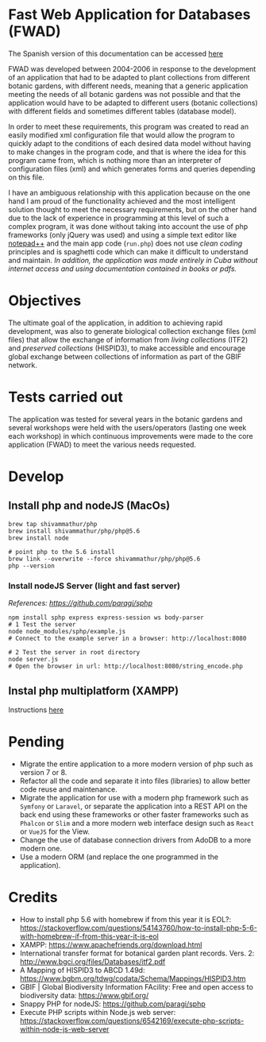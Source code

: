 # Fast Web Application for Databases (FWAD)

The Spanish version of this documentation can be accessed [here](README.es.md)

FWAD was developed between 2004-2006 in response to the development of an application that had to be adapted to plant collections from different botanic gardens, with different needs, meaning that a generic application meeting the needs of all botanic gardens was not possible and that the application would have to be adapted to different users (botanic collections) with different fields and sometimes different tables (database model).

In order to meet these requirements, this program was created to read an easily modified xml configuration file that would allow the program to quickly adapt to the conditions of each desired data model without having to make changes in the program code, and that is where the idea for this program came from, which is nothing more than an interpreter of configuration files (xml) and which generates forms and queries depending on this file.

I have an ambiguous relationship with this application because on the one hand I am proud of the functionality achieved and the most intelligent solution thought to meet the necessary requirements, but on the other hand due to the lack of experience in programming at this level of such a complex program, it was done without taking into account the use of php frameworks (only jQuery was used) and using a simple text editor like [notepad++](https://notepad-plus-plus.org) and the main app code (`run.php`) does not use _clean coding_ principles and is spaghetti code which can make it difficult to understand and maintain. _In addition, the application was made entirely in Cuba without internet access and using documentation contained in books or pdfs._

# Objectives

The ultimate goal of the application, in addition to achieving rapid development, was also to generate biological collection exchange files (xml files) that allow the exchange of information from _living collections_ (ITF2) and _preserved collections_ (HISPID3), to make accessible and encourage global exchange between collections of information as part of the GBIF network.

# Tests carried out

The application was tested for several years in the botanic gardens and several workshops were held with the users/operators (lasting one week each workshop) in which continuous improvements were made to the core application (FWAD) to meet the various needs requested.

# Develop

## Install php and nodeJS (MacOs)

```
brew tap shivammathur/php
brew install shivammathur/php/php@5.6
brew install node

# point php to the 5.6 install
brew link --overwrite --force shivammathur/php/php@5.6
php --version
```

### Install nodeJS Server (light and fast server)

_References: https://github.com/paragi/sphp_

```
npm install sphp express express-session ws body-parser
# 1 Test the server
node node_modules/sphp/example.js
# Connect to the example server in a browser: http://localhost:8080

# 2 Test the server in root directory
node server.js
# Open the browser in url: http://localhost:8080/string_encode.php
```

## Instal php multiplatform (XAMPP)

Instructions [here](https://www.apachefriends.org/download.html)

# Pending

- Migrate the entire application to a more modern version of php such as version 7 or 8.
- Refactor all the code and separate it into files (libraries) to allow better code reuse and maintenance.
- Migrate the application for use with a modern php framework such as `Symfony` or `Laravel`, or separate the application into a REST API on the back end using these frameworks or other faster frameworks such as `Phalcon` or `Slim` and a more modern web interface design such as `React` or `VueJS` for the View.
- Change the use of database connection drivers from AdoDB to a more modern one.
- Use a modern ORM (and replace the one programmed in the application).

# Credits

- How to install php 5.6 with homebrew if from this year it is EOL?: https://stackoverflow.com/questions/54143760/how-to-install-php-5-6-with-homebrew-if-from-this-year-it-is-eol
- XAMPP: https://www.apachefriends.org/download.html
- International transfer format for botanical garden plant records. Vers. 2: http://www.bgci.org/files/Databases/itf2.pdf
- A Mapping of HISPID3 to ABCD 1.49d: https://www.bgbm.org/tdwg/codata/Schema/Mappings/HISPID3.htm
- GBIF | Global Biodiversity Information FAcility: Free and open access to biodiversity data: https://www.gbif.org/
- Snappy PHP for nodeJS: https://github.com/paragi/sphp
- Execute PHP scripts within Node.js web server: https://stackoverflow.com/questions/6542169/execute-php-scripts-within-node-js-web-server
